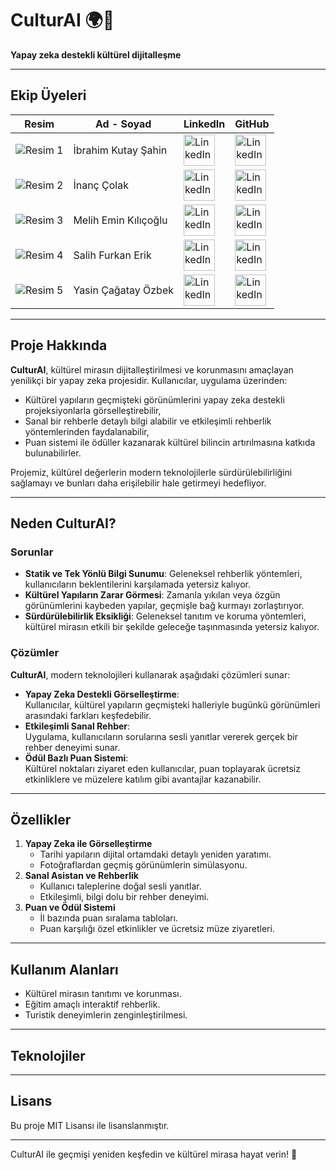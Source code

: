 # CulturAI 🌍🤖  
**Yapay zeka destekli kültürel dijitalleşme**

---
## Ekip Üyeleri

| Resim                                    | Ad - Soyad             | LinkedIn                                                                                                                                             | GitHub                                                                                       |
|------------------------------------------|------------------------|-----------------------------------------------------------------------------------------------------------------------------------------------------|---------------------------------------------------------------------------------------------|
| ![Resim 1](https://via.placeholder.com/50) | İbrahim Kutay Şahin    | <a href="https://www.linkedin.com/in/ibrahim-kutay-%C5%9Fahin-725923237/"><img src="https://github.com/user-attachments/assets/85b38efc-c005-4fc1-9529-25b887c077c8" alt="LinkedIn" width="50" height="50"></a> | <a href="https://github.com/code-alchemist01"><img src="https://github.com/user-attachments/assets/5b859878-291b-4c7e-a814-f4ce1f937b41" alt="LinkedIn" width="50" height="50"></a>            |
| ![Resim 2](https://via.placeholder.com/50) | İnanç Çolak            | <a href="https://www.linkedin.com/in/colak-inanc12/"><img src="https://github.com/user-attachments/assets/85b38efc-c005-4fc1-9529-25b887c077c8" alt="LinkedIn" width="50" height="50"></a> | <a href="https://github.com/colak-inanc"><img src="https://github.com/user-attachments/assets/5b859878-291b-4c7e-a814-f4ce1f937b41" alt="LinkedIn" width="50" height="50"></a>            |
| ![Resim 3](https://via.placeholder.com/50) | Melih Emin Kılıçoğlu   | <a href="https://www.linkedin.com/in/melihemin/"><img src="https://github.com/user-attachments/assets/85b38efc-c005-4fc1-9529-25b887c077c8" alt="LinkedIn" width="50" height="50"></a> | <a href="https://github.com/Melihemin"><img src="https://github.com/user-attachments/assets/5b859878-291b-4c7e-a814-f4ce1f937b41" alt="LinkedIn" width="50" height="50"></a>            |
| ![Resim 4](https://via.placeholder.com/50) | Salih Furkan Erik      | <a href="https://www.linkedin.com/in/salihfurkanerik/"><img src="https://github.com/user-attachments/assets/85b38efc-c005-4fc1-9529-25b887c077c8" alt="LinkedIn" width="50" height="50"></a> | <a href="https://github.com/salihfurkaan"><img src="https://github.com/user-attachments/assets/5b859878-291b-4c7e-a814-f4ce1f937b41" alt="LinkedIn" width="50" height="50"></a>            |
| ![Resim 5](https://via.placeholder.com/50) | Yasin Çağatay Özbek    | <a href="https://www.linkedin.com/in/yasincagatayozbek/"><img src="https://github.com/user-attachments/assets/85b38efc-c005-4fc1-9529-25b887c077c8" alt="LinkedIn" width="50" height="50"></a> | <a href="https://github.com/Cagatay5858"><img src="https://github.com/user-attachments/assets/5b859878-291b-4c7e-a814-f4ce1f937b41" alt="LinkedIn" width="50" height="50"></a>            |

---

## Proje Hakkında  
**CulturAI**, kültürel mirasın dijitalleştirilmesi ve korunmasını amaçlayan yenilikçi bir yapay zeka projesidir. Kullanıcılar, uygulama üzerinden:  
- Kültürel yapıların geçmişteki görünümlerini yapay zeka destekli projeksiyonlarla görselleştirebilir,  
- Sanal bir rehberle detaylı bilgi alabilir ve etkileşimli rehberlik yöntemlerinden faydalanabilir,  
- Puan sistemi ile ödüller kazanarak kültürel bilincin artırılmasına katkıda bulunabilirler.  

Projemiz, kültürel değerlerin modern teknolojilerle sürdürülebilirliğini sağlamayı ve bunları daha erişilebilir hale getirmeyi hedefliyor.  

---

## Neden CulturAI?  

### Sorunlar  
- **Statik ve Tek Yönlü Bilgi Sunumu**: Geleneksel rehberlik yöntemleri, kullanıcıların beklentilerini karşılamada yetersiz kalıyor.  
- **Kültürel Yapıların Zarar Görmesi**: Zamanla yıkılan veya özgün görünümlerini kaybeden yapılar, geçmişle bağ kurmayı zorlaştırıyor.  
- **Sürdürülebilirlik Eksikliği**: Geleneksel tanıtım ve koruma yöntemleri, kültürel mirasın etkili bir şekilde geleceğe taşınmasında yetersiz kalıyor.  

### Çözümler  
**CulturAI**, modern teknolojileri kullanarak aşağıdaki çözümleri sunar:  
- **Yapay Zeka Destekli Görselleştirme**:  
  Kullanıcılar, kültürel yapıların geçmişteki halleriyle bugünkü görünümleri arasındaki farkları keşfedebilir.  
- **Etkileşimli Sanal Rehber**:  
  Uygulama, kullanıcıların sorularına sesli yanıtlar vererek gerçek bir rehber deneyimi sunar.  
- **Ödül Bazlı Puan Sistemi**:  
  Kültürel noktaları ziyaret eden kullanıcılar, puan toplayarak ücretsiz etkinliklere ve müzelere katılım gibi avantajlar kazanabilir.  

---

## Özellikler  
1. **Yapay Zeka ile Görselleştirme**  
   - Tarihi yapıların dijital ortamdaki detaylı yeniden yaratımı.  
   - Fotoğraflardan geçmiş görünümlerin simülasyonu.  
2. **Sanal Asistan ve Rehberlik**  
   - Kullanıcı taleplerine doğal sesli yanıtlar.  
   - Etkileşimli, bilgi dolu bir rehber deneyimi.  
3. **Puan ve Ödül Sistemi**  
   - İl bazında puan sıralama tabloları.  
   - Puan karşılığı özel etkinlikler ve ücretsiz müze ziyaretleri.  

---

## Kullanım Alanları  
- Kültürel mirasın tanıtımı ve korunması.  
- Eğitim amaçlı interaktif rehberlik.  
- Turistik deneyimlerin zenginleştirilmesi.  

---

## Teknolojiler  

---

## Lisans  
Bu proje MIT Lisansı ile lisanslanmıştır.

---

CulturAI ile geçmişi yeniden keşfedin ve kültürel mirasa hayat verin! 🌟  
